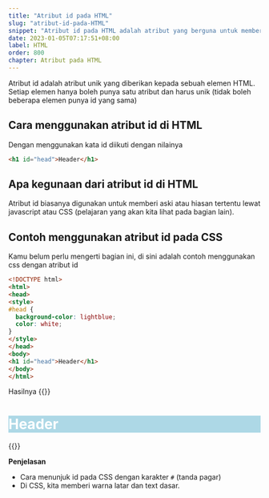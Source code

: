 ```yaml
---
title: "Atribut id pada HTML"
slug: "atribut-id-pada-HTML"
snippet: "Atribut id pada HTML adalah atribut yang berguna untuk memberi tanda atau nama pada sebuah elemen secara unik"
date: 2023-01-05T07:17:51+08:00
label: HTML
order: 800
chapter: Atribut pada HTML
---
```


Atribut id adalah atribut unik yang diberikan kepada sebuah elemen HTML. Setiap elemen hanya boleh punya satu atribut dan harus unik (tidak boleh beberapa elemen punya id yang sama)

## Cara menggunakan atribut id di HTML
Dengan menggunakan kata id diikuti dengan nilainya

```html
<h1 id="head">Header</h1>
```

## Apa kegunaan dari atribut id di HTML
Atribut id biasanya digunakan untuk memberi aski atau hiasan tertentu lewat javascript atau CSS (pelajaran yang akan kita lihat pada bagian lain).

## Contoh menggunakan atribut id pada CSS
Kamu belum perlu mengerti bagian ini, di sini adalah contoh menggunakan css dengan atribut id
```html
<!DOCTYPE html>
<html>
<head>
<style>
#head {
  background-color: lightblue;
  color: white;
}
</style>
</head>
<body>
<h1 id="head">Header</h1>
</body>
</html>
```

Hasilnya 
{{<rawhtml>}}
<style>
#head {
  background-color: lightblue;
  color: white;
}
</style>
<h1 id="head">Header</h1>

{{</rawhtml>}}

**Penjelasan**  
- Cara menunjuk id pada CSS dengan karakter `#` (tanda pagar) 
- Di CSS, kita memberi warna latar dan text dasar.
